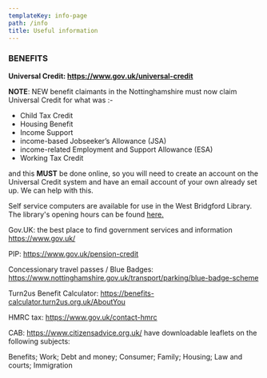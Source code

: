 ```yaml
---
templateKey: info-page
path: /info
title: Useful information
---
```

### BENEFITS

**Universal Credit: <https://www.gov.uk/universal-credit>**

**NOTE**: NEW benefit claimants in the Nottinghamshire must now claim Universal Credit for what was :-

* Child Tax Credit
* Housing Benefit
* Income Support
* income-based Jobseeker’s Allowance (JSA)
* income-related Employment and Support Allowance (ESA)
* Working Tax Credit

and this **MUST** be done online, so you will need to create an account on the Universal Credit system and have an email account of your own already set up.  We can help with this.

Self service computers are available for use in the West Bridgford Library. The library's opening hours can be found [here.](https://www.inspireculture.org.uk/reading-information/find-a-library/west-bridgford-library/)

Gov.UK: the best place to find government services and information <https://www.gov.uk/>

PIP: <https://www.gov.uk/pension-credit>

Concessionary travel passes / Blue Badges: <https://www.nottinghamshire.gov.uk/transport/parking/blue-badge-scheme>

Turn2us Benefit Calculator: <https://benefits-calculator.turn2us.org.uk/AboutYou>

HMRC tax: <https://www.gov.uk/contact-hmrc>

CAB: <https://www.citizensadvice.org.uk/> have downloadable leaflets on the following subjects:

Benefits; Work; Debt and money; Consumer; Family; Housing; Law and courts; Immigration